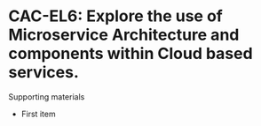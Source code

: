 # CAC-EL6:    Explore the use of Microservice Architecture and components within Cloud based services.

Supporting materials

* First item
